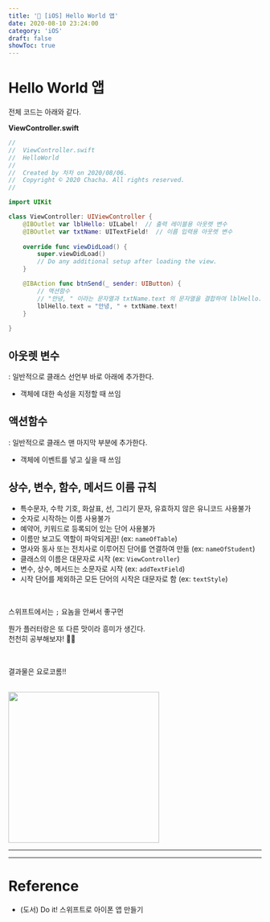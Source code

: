 ```yaml
---
title: '🌈 [iOS] Hello World 앱'
date: 2020-08-10 23:24:00
category: 'iOS'
draft: false 
showToc: true
---
```


# Hello World 앱

전체 코드는 아래와 같다.

**ViewController.swift**


```swift
//
//  ViewController.swift
//  HelloWorld
//
//  Created by 차차 on 2020/08/06.
//  Copyright © 2020 Chacha. All rights reserved.
//

import UIKit

class ViewController: UIViewController {
    @IBOutlet var lblHello: UILabel!  // 출력 레이블용 아웃렛 변수
    @IBOutlet var txtName: UITextField!  // 이름 입력용 아웃렛 변수
    
    override func viewDidLoad() {
        super.viewDidLoad()
        // Do any additional setup after loading the view.
    }

    @IBAction func btnSend(_ sender: UIButton) {
        // 액션함수
        // "안녕, " 이라는 문자열과 txtName.text 의 문자열을 결합하여 lblHello.text 에 넣음
        lblHello.text = "안녕, " + txtName.text!
    }
    
}


```

## 아웃렛 변수
: 일반적으로 클래스 선언부 바로 아래에 추가한다.
- 객체에 대한 속성을 지정할 때 쓰임

## 액션함수
: 일반적으로 클래스 맨 마지막 부분에 추가한다.
- 객체에 이벤트를 넣고 싶을 때 쓰임

## 상수, 변수, 함수, 메서드 이름 규칙
- 특수문자, 수학 기호, 화살표, 선, 그리기 문자, 유효하지 않은 유니코드 사용불가
- 숫자로 시작하는 이름 사용불가
- 예약어, 키워드로 등록되어 있는 단어 사용불가
- 이름만 보고도 역할이 파악되게끔! (ex: ```nameOfTable```)
- 명사와 동사 또는 전치사로 이루어진 단어를 연결하여 만듦 (ex: ```nameOfStudent```)
- 클래스의 이름은 대문자로 시작 (ex: ```ViewController```)
- 변수, 상수, 메서드는 소문자로 시작 (ex: ```addTextField```)
- 시작 단어를 제외하곤 모든 단어의 시작은 대문자로 함 (ex: ```textStyle```)


</br>

스위프트에서는 ```;``` 요놈을 안써서 좋구먼  

뭔가 플러터랑은 또 다른 맛이라 흥미가 생긴다.  
천천히 공부해보쟈! 💪🏻

</br>

결과물은 요로코롬!!  

</br>

<img width="300" alt="" src="https://user-images.githubusercontent.com/55340876/89801605-6161bb80-db6b-11ea-8212-ccd715f361c2.gif">

---
---

# Reference  
- (도서) Do it! 스위프트로 아이폰 앱 만들기